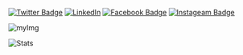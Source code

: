 [![Twitter Badge](https://img.shields.io/twitter/follow/hamidrixvi?style=social)](https://twitter.com/hamidrixvi)
[![LinkedIn](https://img.shields.io/static/v1?label=&message=LinkedIn&color=0077B5&style=flat-square&logo=linkedin)](https://linkedin.com/in/hamidrixvi/)
[![Facebook Badge](https://img.shields.io/badge/Facebook-1877F2?logo=facebook&logoColor=white)](https://facebook.com/hamidrixvi/)
[![Instageam Badge](https://img.shields.io/badge/Instagram-E4405F?logo=instagram&logoColor=white)](https://instagram.com/hamidrixvi)
<!--
![Radar](https://raw.githubusercontent.com/syedhamidali/Weather-Radar-PPI-RHI-Plotting-by-PYART/main/project.gif)
-->
![myImg](IMG_20200712_150741.png)

![Stats](https://github-readme-stats.vercel.app/api?username=syedhamidali&show_icons=true&theme=radical)
